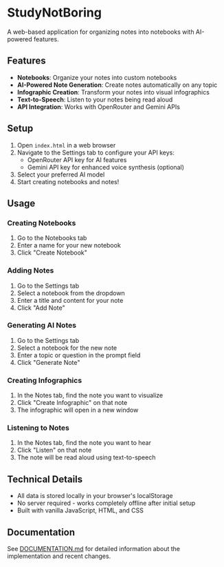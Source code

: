 # StudyNotBoring

A web-based application for organizing notes into notebooks with AI-powered features.

## Features

- **Notebooks**: Organize your notes into custom notebooks
- **AI-Powered Note Generation**: Create notes automatically on any topic
- **Infographic Creation**: Transform your notes into visual infographics
- **Text-to-Speech**: Listen to your notes being read aloud
- **API Integration**: Works with OpenRouter and Gemini APIs

## Setup

1. Open `index.html` in a web browser
2. Navigate to the Settings tab to configure your API keys:
   - OpenRouter API key for AI features
   - Gemini API key for enhanced voice synthesis (optional)
3. Select your preferred AI model
4. Start creating notebooks and notes!

## Usage

### Creating Notebooks
1. Go to the Notebooks tab
2. Enter a name for your new notebook
3. Click "Create Notebook"

### Adding Notes
1. Go to the Settings tab
2. Select a notebook from the dropdown
3. Enter a title and content for your note
4. Click "Add Note"

### Generating AI Notes
1. Go to the Settings tab
2. Select a notebook for the new note
3. Enter a topic or question in the prompt field
4. Click "Generate Note"

### Creating Infographics
1. In the Notes tab, find the note you want to visualize
2. Click "Create Infographic" on that note
3. The infographic will open in a new window

### Listening to Notes
1. In the Notes tab, find the note you want to hear
2. Click "Listen" on that note
3. The note will be read aloud using text-to-speech

## Technical Details

- All data is stored locally in your browser's localStorage
- No server required - works completely offline after initial setup
- Built with vanilla JavaScript, HTML, and CSS

## Documentation

See [DOCUMENTATION.md](DOCUMENTATION.md) for detailed information about the implementation and recent changes.